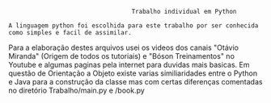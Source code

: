                                       Trabalho individual em Python

    A linguagem python foi escolhida para este trabalho por ser conhecida como simples e facil de assimilar.
Para a elaboração destes arquivos usei os videos dos canais "Otávio Miranda" (Origem de todos os tutoriais) e
"Bóson Treinamentos" no Youtube e algumas paginas pela internet para duvidas mais basicas.
    Em questão de Orientação a Objeto existe varias similiaridades entre o Python e Java para a construção da
classe mas com certas diferenças comentadas no diretório Trabalho/main.py e /book.py
